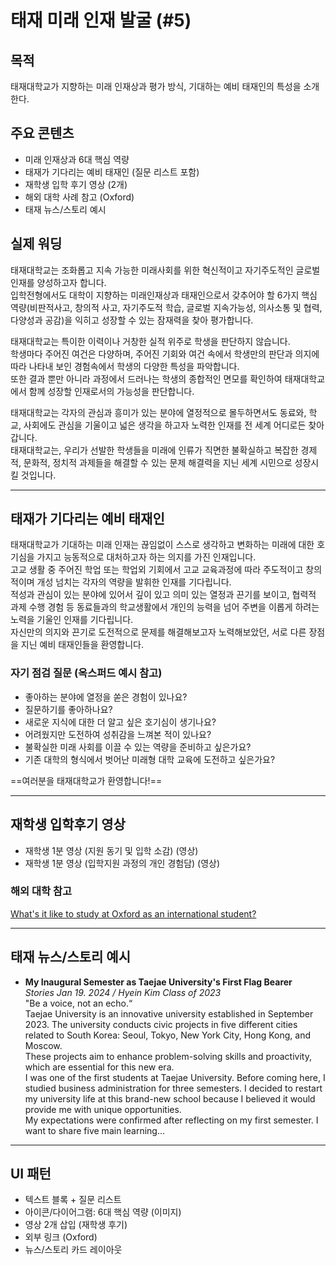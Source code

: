 # 태재 미래 인재 발굴 (#5)

## 목적
태재대학교가 지향하는 미래 인재상과 평가 방식, 기대하는 예비 태재인의 특성을 소개한다.

## 주요 콘텐츠
- 미래 인재상과 6대 핵심 역량
- 태재가 기다리는 예비 태재인 (질문 리스트 포함)
- 재학생 입학 후기 영상 (2개)
- 해외 대학 사례 참고 (Oxford)
- 태재 뉴스/스토리 예시

## 실제 워딩

태재대학교는 조화롭고 지속 가능한 미래사회를 위한 혁신적이고 자기주도적인 글로벌 인재를 양성하고자 합니다.  
입학전형에서도 대학이 지향하는 미래인재상과 태재인으로서 갖추어야 할 6가지 핵심 역량(비판적사고, 창의적 사고, 자기주도적 학습, 글로벌 지속가능성, 의사소통 및 협력, 다양성과 공감)을 익히고 성장할 수 있는 잠재력을 찾아 평가합니다.

태재대학교는 특이한 이력이나 거창한 실적 위주로 학생을 판단하지 않습니다.  
학생마다 주어진 여건은 다양하며, 주어진 기회와 여건 속에서 학생만의 판단과 의지에 따라 나타내 보인 경험속에서 학생의 다양한 특성을 파악합니다.  
또한 결과 뿐만 아니라 과정에서 드러나는 학생의 종합적인 면모를 확인하여 태재대학교에서 함께 성장할 인재로서의 가능성을 판단합니다.

태재대학교는 각자의 관심과 흥미가 있는 분야에 열정적으로 몰두하면서도 동료와, 학교, 사회에도 관심을 기울이고 넓은 생각을 하고자 노력한 인재를 전 세계 어디로든 찾아갑니다.  
태재대학교는, 우리가 선발한 학생들을 미래에 인류가 직면한 불확실하고 복잡한 경제적, 문화적, 정치적 과제들을 해결할 수 있는 문제 해결력을 지닌 세계 시민으로 성장시킬 것입니다.

---

## 태재가 기다리는 예비 태재인
태재대학교가 기대하는 미래 인재는 끊임없이 스스로 생각하고 변화하는 미래에 대한 호기심을 가지고 능동적으로 대처하고자 하는 의지를 가진 인재입니다.  
고교 생활 중 주어진 학업 또는 학업외 기회에서 고교 교육과정에 따라 주도적이고 창의적이며 개성 넘치는 각자의 역량을 발휘한 인재를 기다립니다.  
적성과 관심이 있는 분야에 있어서 깊이 있고 의미 있는 열정과 끈기를 보이고, 협력적 과제 수행 경험 등 동료들과의 학교생활에서 개인의 능력을 넘어 주변을 이롭게 하려는 노력을 기울인 인재를 기다립니다.  
자신만의 의지와 끈기로 도전적으로 문제를 해결해보고자 노력해보았던, 서로 다른 장점을 지닌 예비 태재인들을 환영합니다.

### 자기 점검 질문 (옥스퍼드 예시 참고)
* 좋아하는 분야에 열정을 쏟은 경험이 있나요?
* 질문하기를 좋아하나요?
* 새로운 지식에 대한 더 알고 싶은 호기심이 생기나요?
* 어려웠지만 도전하여 성취감을 느껴본 적이 있나요?
* 불확실한 미래 사회를 이끌 수 있는 역량을 준비하고 싶은가요?
* 기존 대학의 형식에서 벗어난 미래형 대학 교육에 도전하고 싶은가요?

==여러분을 태재대학교가 환영합니다!==

---

## 재학생 입학후기 영상
- 재학생 1분 영상 (지원 동기 및 입학 소감) (영상)
- 재학생 1분 영상 (입학지원 과정의 개인 경험담) (영상)

### 해외 대학 참고
[What's it like to study at Oxford as an international student?](https://www.ox.ac.uk/admissions/undergraduate/applying-to-oxford/for-international-students)  

---

## 태재 뉴스/스토리 예시
- **My Inaugural Semester as Taejae University's First Flag Bearer**  
  *Stories Jan 19. 2024 / Hyein Kim Class of 2023*  
  "Be a voice, not an echo.“  
  Taejae University is an innovative university established in September 2023. The university conducts civic projects in five different cities related to South Korea: Seoul, Tokyo, New York City, Hong Kong, and Moscow.  
  These projects aim to enhance problem-solving skills and proactivity, which are essential for this new era.  
  I was one of the first students at Taejae University. Before coming here, I studied business administration for three semesters. I decided to restart my university life at this brand-new school because I believed it would provide me with unique opportunities.  
  My expectations were confirmed after reflecting on my first semester. I want to share five main learning...

---

## UI 패턴
- 텍스트 블록 + 질문 리스트
- 아이콘/다이어그램: 6대 핵심 역량 (이미지)
- 영상 2개 삽입 (재학생 후기)
- 외부 링크 (Oxford)
- 뉴스/스토리 카드 레이아웃
